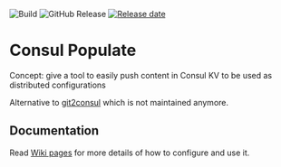 ![Build](https://github.com/FrogDevelopment/consul-populate/actions/workflows/ci_cd.yml/badge.svg)
![GitHub Release](https://img.shields.io/github/v/release/FrogDevelopment/consul-populate)
[![Release date](https://img.shields.io/github/release-date/FrogDevelopment/consul-populate)](https://packagist.org/packages/FrogDevelopment/consul-populate)

# Consul Populate

Concept: give a tool to easily push content in Consul KV to be used as distributed configurations

Alternative to [git2consul](https://github.com/breser/git2consul) which is not maintained anymore.

## Documentation

Read [Wiki pages](https://github.com/FrogDevelopment/consul-populate/wiki) for more details of how to configure and use
it.
